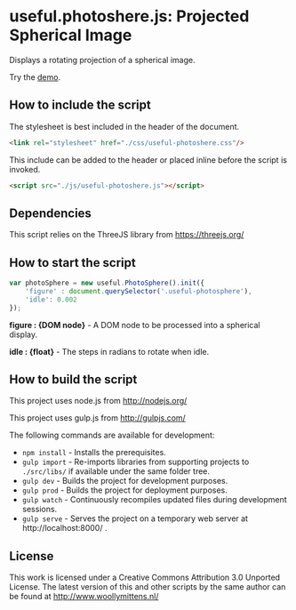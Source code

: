 # useful.photoshere.js: Projected Spherical Image

Displays a rotating projection of a spherical image.

Try the <a href="http://www.woollymittens.nl/default.php?url=useful-spherical">demo</a>.

## How to include the script

The stylesheet is best included in the header of the document.

```html
<link rel="stylesheet" href="./css/useful-photoshere.css"/>
```

This include can be added to the header or placed inline before the script is invoked.

```html
<script src="./js/useful-photoshere.js"></script>
```

## Dependencies

This script relies on the ThreeJS library from https://threejs.org/

## How to start the script

```javascript
var photoSphere = new useful.PhotoSphere().init({
	'figure' : document.querySelector('.useful-photosphere'),
	'idle': 0.002
});
```

**figure : {DOM node}** - A DOM node to be processed into a spherical display.

**idle : {float}** - The steps in radians to rotate when idle.

## How to build the script

This project uses node.js from http://nodejs.org/

This project uses gulp.js from http://gulpjs.com/

The following commands are available for development:
+ `npm install` - Installs the prerequisites.
+ `gulp import` - Re-imports libraries from supporting projects to `./src/libs/` if available under the same folder tree.
+ `gulp dev` - Builds the project for development purposes.
+ `gulp prod` - Builds the project for deployment purposes.
+ `gulp watch` - Continuously recompiles updated files during development sessions.
+ `gulp serve` - Serves the project on a temporary web server at http://localhost:8000/ .

## License

This work is licensed under a Creative Commons Attribution 3.0 Unported License. The latest version of this and other scripts by the same author can be found at http://www.woollymittens.nl/
